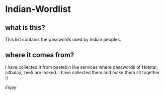 # Indian-Wordlist
## what is this?
This list contains the passwords used by Indian peoples.
## where it comes from?
I have collected it from pastebin like services where passwords of Hotstar, altbalaji, zee5 are leaked. I have collected them and make them sit together :)

*Enjoy*
